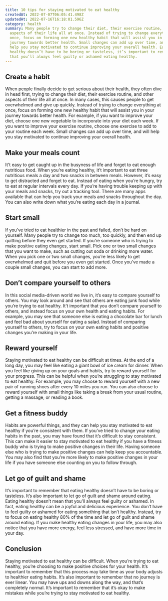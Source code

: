 ```yaml
---
title: 10 tips for staying motivated to eat healthy
createdAt: 2022-07-07T06:05:41.498Z
updatedAt: 2022-07-16T16:18:01.596Z
category: health
summary: Many people try to change their diet, their exercise routine, and other
  aspects of their life all at once. Instead of trying to change everything at
  once, focus on forming one new healthy habit that will assist you in your
  journey towards better health. Small changes can add up over time, and will
  help you stay motivated to continue improving your overall health. Eating
  healthy doesn’t have to be boring or tasteless, it’s important to remember
  that you’ll always feel guilty or ashamed eating healthy.
---
```


## Create a habit

When people finally decide to get serious about their health, they often dive in head first, trying to change their diet, their exercise routine, and other aspects of their life all at once. In many cases, this causes people to get overwhelmed and give up quickly. Instead of trying to change everything at once, focus on forming one new healthy habit that will assist you in your journey towards better health. For example, if you want to improve your diet, choose one new vegetable to incorporate into your diet each week. If you want to improve your exercise routine, choose one exercise to add to your routine each week. Small changes can add up over time, and will help you stay motivated to continue improving your overall health.

## Make your meals count

It’t easy to get caught up in the busyness of life and forget to eat enough nutritious food. When you’re eating healthy, it’t important to eat three nutritious meals a day and two snacks in between meals. However, it’s easy to get distracted and forget to eat. Instead of eating when you’re hungry, try to eat at regular intervals every day. If you’re having trouble keeping up with your meals and snacks, try out a tracking tool. There are many apps available that can help you track your meals and snacks throughout the day. You can also write down what you’re eating each day in a journal.

## Start small

If you’ve tried to eat healthier in the past and failed, don’t be hard on yourself. Many people try to change too much, too quickly, and then end up quitting before they even get started. If you’re someone who is trying to make positive eating changes, start small. Pick one or two small changes that you want to make, such as cutting out soda or drinking more water. When you pick one or two small changes, you’re less likely to get overwhelmed and quit before you even get started. Once you’ve made a couple small changes, you can start to add more.

## Don’t compare yourself to others

In this social media-driven world we live in, it’s easy to compare yourself to others. You may look around and see that others are eating junk food while you’re trying to eat healthy. It’t important that you don’t compare yourself to others, and instead focus on your own health and eating habits. For example, you may see that someone else is eating a chocolate bar for lunch and feel bad about yourself for eating a salad. Instead of comparing yourself to others, try to focus on your own eating habits and positive changes you’re making in your life.

## Reward yourself

Staying motivated to eat healthy can be difficult at times. At the end of a long day, you may feel like eating a giant bowl of ice cream for dinner. When you feel like giving up on your goals and habits, try to reward yourself for your progress. This can be helpful when you’re struggling to stay motivated to eat healthy. For example, you may choose to reward yourself with a new pair of running shoes after every 10 miles you run. You can also choose to reward yourself with small things like taking a break from your usual routine, getting a massage, or reading a book.

## Get a fitness buddy

Habits are powerful things, and they can help you stay motivated to eat healthy if you’re consistent with them. If you’ve tried to change your eating habits in the past, you may have found that it’s difficult to stay consistent. This can make it easier to stay motivated to eat healthy if you have a fitness buddy who is trying to make positive changes in their life. Having someone else who is trying to make positive changes can help keep you accountable. You may also find that you’re more likely to make positive changes in your life if you have someone else counting on you to follow through.

## Let go of guilt and shame

It’s important to remember that eating healthy doesn’t have to be boring or tasteless. It’s also important to let go of guilt and shame around eating. Eating healthy doesn’t mean that you’ll always feel guilty or ashamed. In fact, eating healthy can be a joyful and delicious experience. You don’t have to feel guilty or ashamed for eating something that isn’t healthy. Instead, try to focus on eating healthy 80% of the time and let go of guilt and shame around eating. If you make healthy eating changes in your life, you may also notice that you have more energy, feel less stressed, and have more time in your day.

## Conclusion

Staying motivated to eat healthy can be difficult. When you’re trying to eat healthy, you’re choosing to make positive choices for your health. It’s important to remember that this process may take time as your body adjusts to healthier eating habits. It’s also important to remember that no journey is ever linear. You may have ups and downs along the way, and that’s completely normal. It’s important to remember that it’s okay to make mistakes while you’re trying to stay motivated to eat healthy.
